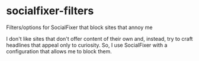 socialfixer-filters
===================

Filters/options for SocialFixer that block sites that annoy me

I don't like sites that don't offer content of their own and,
instead, try to craft headlines that appeal only to curiosity.
So, I use SocialFixer with a configuration that allows me to
block them.

